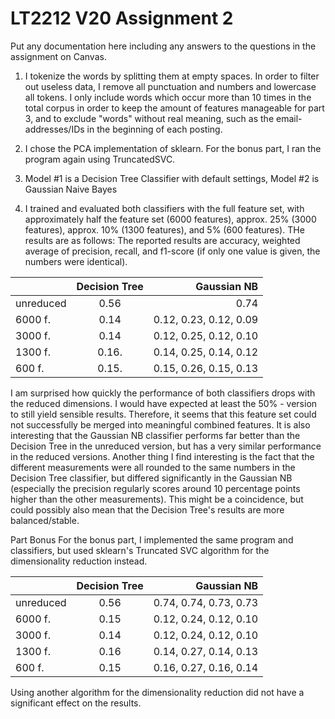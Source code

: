 # LT2212 V20 Assignment 2

Put any documentation here including any answers to the questions in the 
assignment on Canvas.

1) I tokenize the words by splitting them at empty spaces. In order to filter
out useless data, I remove all punctuation and numbers and lowercase all 
tokens. I only include words which occur more than 10 times in the total
corpus in order to keep the amount of features manageable for part 3, and to 
exclude "words" without real meaning, such as the email-addresses/IDs in the 
beginning of each posting. 

2) I chose the PCA  implementation of sklearn. For the bonus part, I ran the
program again using TruncatedSVC.

3) Model #1 is a Decision Tree Classifier with default settings, Model #2 is 
Gaussian Naive Bayes

4) I trained and evaluated both classifiers with the full feature set, with
approximately half the feature set (6000 features), approx. 25% (3000 features),
approx. 10% (1300 features), and 5% (600 features). THe results are as follows:
The reported results are accuracy, weighted average of precision, recall, and
f1-score (if only one value is given, the numbers were identical). 

|               | Decision Tree | Gaussian NB            |
| ------------- |:-------------:| ----------------------:|
| unreduced     | 0.56          | 0.74                   |
| 6000 f.       | 0.14          | 0.12, 0.23, 0.12, 0.09 |
| 3000 f.       | 0.14          | 0.12, 0.25, 0.12, 0.10 |
| 1300 f.       | 0.16.         | 0.14, 0.25, 0.14, 0.12 |
| 600 f.        | 0.15.         | 0.15, 0.26, 0.15, 0.13 |

I am surprised how quickly the performance of both classifiers drops with the
reduced dimensions. I would have expected at least the 50% - version to still
yield sensible results. Therefore, it seems that this feature set could not 
successfully be merged into meaningful combined features. It is also interesting that
the Gaussian NB classifier performs far better than the Decision Tree in the unreduced
version, but has a very similar performance in the reduced versions.
Another thing I find interesting is the fact that the different measurements were all
rounded to the same numbers in the Decision Tree classifier, but differed significantly
in the Gaussian NB (especially the precision regularly scores around 10 percentage 
points higher than the other measurements). This might be a coincidence, but could 
possibly also mean that the Decision Tree's results are more balanced/stable.

Part Bonus
For the bonus part, I implemented the same program and classifiers, but used sklearn's
Truncated SVC algorithm for the dimensionality reduction instead. 

|               | Decision Tree | Gaussian NB            |
| ------------- |:-------------:| ----------------------:|
| unreduced     | 0.56          | 0.74, 0.74, 0.73, 0.73 |
| 6000 f.       | 0.15          | 0.12, 0.24, 0.12, 0.10 |
| 3000 f.       | 0.14          | 0.12, 0.24, 0.12, 0.10 |
| 1300 f.       | 0.16          | 0.14, 0.27, 0.14, 0.13 |
| 600 f.        | 0.15          | 0.16, 0.27, 0.16, 0.14 |


Using another algorithm for the dimensionality reduction did not have a significant 
effect on the results.
